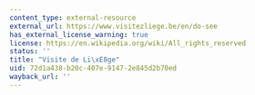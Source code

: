 ```yaml
---
content_type: external-resource
external_url: https://www.visitezliege.be/en/do-see
has_external_license_warning: true
license: https://en.wikipedia.org/wiki/All_rights_reserved
status: ''
title: "Visite de Li\xE8ge"
uid: 72d1a438-b20c-407e-9147-2e845d2b70ed
wayback_url: ''
---
```


